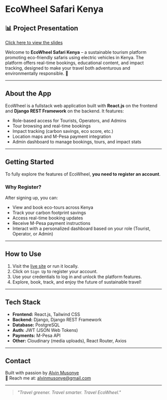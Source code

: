 #  EcoWheel Safari Kenya

## 📊 Project Presentation

[Click here to view the slides](./EcoWheel_Presentation.pd)

Welcome to **EcoWheel Safari Kenya** – a sustainable tourism platform promoting eco-friendly safaris using electric vehicles in Kenya. The platform offers real-time bookings, educational content, and impact tracking, designed to make your travel both adventurous and environmentally responsible. 🌱

---

##  About the App

EcoWheel is a fullstack web application built with **React.js** on the frontend and **Django REST Framework** on the backend. It features:

-  Role-based access for Tourists, Operators, and Admins  
-  Tour browsing and real-time bookings  
-  Impact tracking (carbon savings, eco score, etc.)  
-  Location maps and M-Pesa payment integration  
-  Admin dashboard to manage bookings, tours, and impact stats  

---

##  Getting Started

To fully explore the features of EcoWheel, **you need to register an account**.

###  Why Register?

After signing up, you can:
- View and book eco-tours across Kenya
- Track your carbon footprint savings
- Access real-time booking updates
- Receive M-Pesa payment instructions
- Interact with a personalized dashboard based on your role (Tourist, Operator, or Admin)

---

##  How to Use

1. Visit the [live site](https://your-app-link.com) or run it locally.
2. Click on `Sign Up` to register your account.
3. Use your credentials to log in and unlock the platform features.
4. Explore, book, track, and enjoy the future of sustainable travel!

---

##  Tech Stack

- **Frontend:** React.js, Tailwind CSS  
- **Backend:** Django, Django REST Framework  
- **Database:** PostgreSQL  
- **Auth:** JWT (JSON Web Tokens)  
- **Payments:** M-Pesa API  
- **Other:** Cloudinary (media uploads), React Router, Axios  

---

##  Contact

Built with passion by [Alvin Musonye](https://linkedin.com/in/alvinmusonye)  
📧 Reach me at: [alvinmusonye@gmail.com](mailto:alvinmusonye@gmail.com)

---

> _"Travel greener. Travel smarter. Travel EcoWheel."_ 
